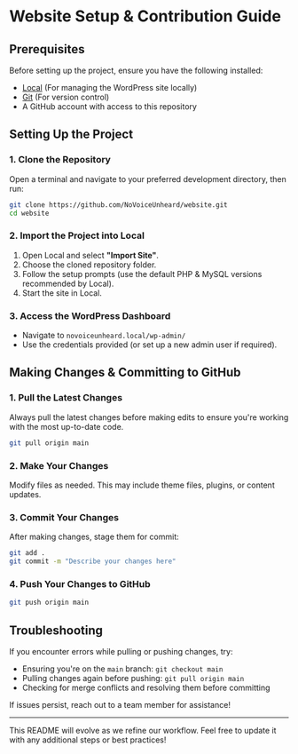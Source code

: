 # Website Setup & Contribution Guide

## Prerequisites
Before setting up the project, ensure you have the following installed:
- [Local](https://localwp.com/) (For managing the WordPress site locally)
- [Git](https://git-scm.com/) (For version control)
- A GitHub account with access to this repository

## Setting Up the Project

### 1. Clone the Repository
Open a terminal and navigate to your preferred development directory, then run:
```bash
git clone https://github.com/NoVoiceUnheard/website.git
cd website
```

### 2. Import the Project into Local
1. Open Local and select **"Import Site"**.
2. Choose the cloned repository folder.
3. Follow the setup prompts (use the default PHP & MySQL versions recommended by Local).
4. Start the site in Local.

### 3. Access the WordPress Dashboard
- Navigate to `novoiceunheard.local/wp-admin/`
- Use the credentials provided (or set up a new admin user if required).

## Making Changes & Committing to GitHub

### 1. Pull the Latest Changes
Always pull the latest changes before making edits to ensure you're working with the most up-to-date code.
```bash
git pull origin main
```

### 2. Make Your Changes
Modify files as needed. This may include theme files, plugins, or content updates.

### 3. Commit Your Changes
After making changes, stage them for commit:
```bash
git add .
git commit -m "Describe your changes here"
```

### 4. Push Your Changes to GitHub
```bash
git push origin main
```

## Troubleshooting
If you encounter errors while pulling or pushing changes, try:
- Ensuring you're on the `main` branch: `git checkout main`
- Pulling changes again before pushing: `git pull origin main`
- Checking for merge conflicts and resolving them before committing

If issues persist, reach out to a team member for assistance!

---
This README will evolve as we refine our workflow. Feel free to update it with any additional steps or best practices!
